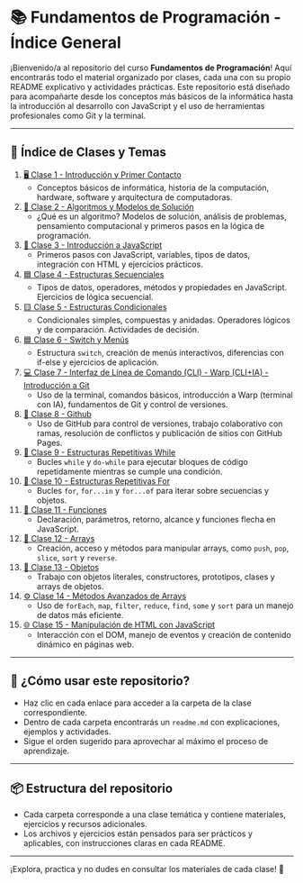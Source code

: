 # 📚 Fundamentos de Programación - Índice General

¡Bienvenido/a al repositorio del curso **Fundamentos de Programación**! Aquí encontrarás todo el material organizado por clases, cada una con su propio README explicativo y actividades prácticas. Este repositorio está diseñado para acompañarte desde los conceptos más básicos de la informática hasta la introducción al desarrollo con JavaScript y el uso de herramientas profesionales como Git y la terminal.

---

## 📖 Índice de Clases y Temas

1. [🖥️ Clase 1 - Introducción y Primer Contacto](./Clase%201%20-%20Introducción%20y%20Primer%20Contacto/)
   - Conceptos básicos de informática, historia de la computación, hardware, software y arquitectura de computadoras.
2. [🤖 Clase 2 - Algoritmos y Modelos de Solución](./Clase%202%20-%20Algoritmos%20y%20Modelos%20de%20Solución/)
   - ¿Qué es un algoritmo? Modelos de solución, análisis de problemas, pensamiento computacional y primeros pasos en la lógica de programación.
3. [🚀 Clase 3 - Introducción a JavaScript](./Clase%203%20-%20Introducción%20a%20JavaScript/)
   - Primeros pasos con JavaScript, variables, tipos de datos, integración con HTML y ejercicios prácticos.
4. [🟦 Clase 4 - Estructuras Secuenciales](./Clase%204%20-%20Estructuras%20Secuenciales/)
   - Tipos de datos, operadores, métodos y propiedades en JavaScript. Ejercicios de lógica secuencial.
5. [🟨 Clase 5 - Estructuras Condicionales](./Clase%205%20-%20Estructuras%20Condicionales/)
   - Condicionales simples, compuestas y anidadas. Operadores lógicos y de comparación. Actividades de decisión.
6. [🟦 Clase 6 - Switch y Menús](./Clase%206%20-%20Switch%20y%20Menus/)
   - Estructura `switch`, creación de menús interactivos, diferencias con if-else y ejercicios de aplicación.
7. [💻 Clase 7 - Interfaz de Línea de Comando (CLI) - Warp (CLI+IA) - Introducción a Git](./Clase%207%20-%20Interfaz%20de%20Línea%20de%20Comando%20(CLI)%20-%20Warp%20(CLI+IA)%20-%20Introducción%20a%20Git/)
   - Uso de la terminal, comandos básicos, introducción a Warp (terminal con IA), fundamentos de Git y control de versiones.
8. [🐙 Clase 8 - Github](./Clase%208%20-%20Github/)
   - Uso de GitHub para control de versiones, trabajo colaborativo con ramas, resolución de conflictos y publicación de sitios con GitHub Pages.
9. [🔄 Clase 9 - Estructuras Repetitivas While](./Clase%209%20-%20Estructuras%20Repetitivas%20While/)
   - Bucles `while` y `do-while` para ejecutar bloques de código repetidamente mientras se cumple una condición.
10. [🔁 Clase 10 - Estructuras Repetitivas For](./Clase%2010%20-%20Estructuras%20Repetitivas%20For/)
    - Bucles `for`, `for...in` y `for...of` para iterar sobre secuencias y objetos.
11. [🧩 Clase 11 - Funciones](./Clase%2011%20-%20Funciones/)
    - Declaración, parámetros, retorno, alcance y funciones flecha en JavaScript.
12. [🔢 Clase 12 - Arrays](./Clase%2012%20-%20Arrays/)
    - Creación, acceso y métodos para manipular arrays, como `push`, `pop`, `slice`, `sort` y `reverse`.
13. [🧱 Clase 13 - Objetos](./Clase%2013%20-%20Objetos/)
    - Trabajo con objetos literales, constructores, prototipos, clases y arrays de objetos.
14. [⚙️ Clase 14 - Métodos Avanzados de Arrays](./Clase%2014%20-%20Metodos%20Avanzados%20de%20Arrays/)
    - Uso de `forEach`, `map`, `filter`, `reduce`, `find`, `some` y `sort` para un manejo de datos más eficiente.
15. [🌐 Clase 15 - Manipulación de HTML con JavaScript](./Clase%2015%20-%20Manipulación%20de%20HTML/)
    - Interacción con el DOM, manejo de eventos y creación de contenido dinámico en páginas web.

---

## 📝 ¿Cómo usar este repositorio?
- Haz clic en cada enlace para acceder a la carpeta de la clase correspondiente.
- Dentro de cada carpeta encontrarás un `readme.md` con explicaciones, ejemplos y actividades.
- Sigue el orden sugerido para aprovechar al máximo el proceso de aprendizaje.

---

## 📦 Estructura del repositorio
- Cada carpeta corresponde a una clase temática y contiene materiales, ejercicios y recursos adicionales.
- Los archivos y ejercicios están pensados para ser prácticos y aplicables, con instrucciones claras en cada README.

---

¡Explora, practica y no dudes en consultar los materiales de cada clase! 🚀
